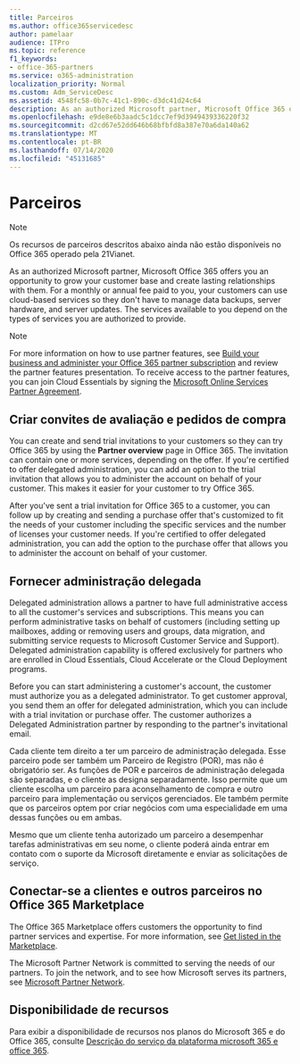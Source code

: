 ```yaml
---
title: Parceiros
ms.author: office365servicedesc
author: pamelaar
audience: ITPro
ms.topic: reference
f1_keywords:
- office-365-partners
ms.service: o365-administration
localization_priority: Normal
ms.custom: Adm_ServiceDesc
ms.assetid: 4548fc58-0b7c-41c1-890c-d3dc41d24c64
description: As an authorized Microsoft partner, Microsoft Office 365 offers you an opportunity to grow your customer base and create lasting relationships with them. For a monthly or annual fee paid to you, your customers can use cloud-based services so they don't have to manage data backups, server hardware, and server updates. The services available to you depend on the types of services you are authorized to provide.
ms.openlocfilehash: e9de8e6b3aadc5c1dcc7ef9d3949439336220f32
ms.sourcegitcommit: d2cd67e52dd646b68bfbfd8a387e70a6da140a62
ms.translationtype: MT
ms.contentlocale: pt-BR
ms.lasthandoff: 07/14/2020
ms.locfileid: "45131685"
---
```

# <a name="partners"></a>Parceiros

> [!NOTE]
> Os recursos de parceiros descritos abaixo ainda não estão disponíveis no Office 365 operado pela 21Vianet. 
  
As an authorized Microsoft partner, Microsoft Office 365 offers you an opportunity to grow your customer base and create lasting relationships with them. For a monthly or annual fee paid to you, your customers can use cloud-based services so they don't have to manage data backups, server hardware, and server updates. The services available to you depend on the types of services you are authorized to provide.
  
> [!NOTE]
> For more information on how to use partner features, see [Build your business and administer your Office 365 partner subscription](https://go.microsoft.com/fwlink/?LinkID=271614&amp;clcid=0x409) and review the partner features presentation. To receive access to the partner features, you can join Cloud Essentials by signing the [Microsoft Online Services Partner Agreement](https://go.microsoft.com/fwlink/p/?LinkId=285473). 
  
## <a name="create-trial-invitations-and-purchase-orders"></a>Criar convites de avaliação e pedidos de compra

You can create and send trial invitations to your customers so they can try Office 365 by using the **Partner overview** page in Office 365. The invitation can contain one or more services, depending on the offer. If you're certified to offer delegated administration, you can add an option to the trial invitation that allows you to administer the account on behalf of your customer. This makes it easier for your customer to try Office 365. 
  
After you've sent a trial invitation for Office 365 to a customer, you can follow up by creating and sending a purchase offer that's customized to fit the needs of your customer including the specific services and the number of licenses your customer needs. If you're certified to offer delegated administration, you can add the option to the purchase offer that allows you to administer the account on behalf of your customer.
  
## <a name="provide-delegated-administration"></a>Fornecer administração delegada

Delegated administration allows a partner to have full administrative access to all the customer's services and subscriptions. This means you can perform administrative tasks on behalf of customers (including setting up mailboxes, adding or removing users and groups, data migration, and submitting service requests to Microsoft Customer Service and Support). Delegated administration capability is offered exclusively for partners who are enrolled in Cloud Essentials, Cloud Accelerate or the Cloud Deployment programs.
  
Before you can start administering a customer's account, the customer must authorize you as a delegated administrator. To get customer approval, you send them an offer for delegated administration, which you can include with a trial invitation or purchase offer. The customer authorizes a Delegated Administration partner by responding to the partner's invitational email.
  
Cada cliente tem direito a ter um parceiro de administração delegada. Esse parceiro pode ser também um Parceiro de Registro (POR), mas não é obrigatório ser. As funções de POR e parceiros de administração delegada são separadas, e o cliente as designa separadamente. Isso permite que um cliente escolha um parceiro para aconselhamento de compra e outro parceiro para implementação ou serviços gerenciados. Ele também permite que os parceiros optem por criar negócios com uma especialidade em uma dessas funções ou em ambas.
  
Mesmo que um cliente tenha autorizado um parceiro a desempenhar tarefas administrativas em seu nome, o cliente poderá ainda entrar em contato com o suporte da Microsoft diretamente e enviar as solicitações de serviço.
  
## <a name="connect-with-customers-and-other-partners-in-the-office-365-marketplace"></a>Conectar-se a clientes e outros parceiros no Office 365 Marketplace

The Office 365 Marketplace offers customers the opportunity to find partner services and expertise. For more information, see [Get listed in the Marketplace](https://go.microsoft.com/fwlink/?LinkID=272019&amp;clcid=0x409).
  
The Microsoft Partner Network is committed to serving the needs of our partners. To join the network, and to see how Microsoft serves its partners, see [Microsoft Partner Network](https://go.microsoft.com/fwlink/?LinkID=272021&amp;clcid=0x409).
  
## <a name="feature-availability"></a>Disponibilidade de recursos

Para exibir a disponibilidade de recursos nos planos do Microsoft 365 e do Office 365, consulte [Descrição do serviço da plataforma microsoft 365 e office 365](office-365-platform-service-description.md).
  